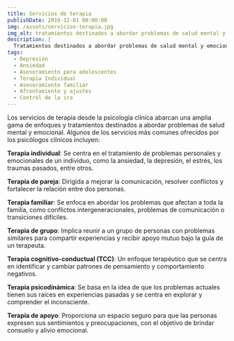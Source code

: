 ```yaml
---
title: Servicios de terapia
publishDate: 2019-12-01 00:00:00
img: /assets/servicios-terapia.jpg
img_alt: tratamientos destinados a abordar problemas de salud mental y emocional
description: |
  Tratamientos destinados a abordar problemas de salud mental y emocional
tags:
  - Depresión
  - Ansiedad
  - Asesoramiento para adolescentes
  - Terapia Individual
  - Asesoramiento familiar
  - Afrontamiento y ajustes
  - Control de la ira
---
```


Los servicios de terapia desde la psicología clínica abarcan una amplia gama de enfoques y tratamientos destinados a abordar problemas de salud mental y emocional. Algunos de los servicios más comunes ofrecidos por los psicólogos clínicos incluyen:

<strong>Terapia individual</strong>: Se centra en el tratamiento de problemas personales y emocionales de un individuo, como la ansiedad, la depresión, el estrés, los traumas pasados, entre otros.

<strong>Terapia de pareja</strong>: Dirigida a mejorar la comunicación, resolver conflictos y fortalecer la relación entre dos personas.

<strong>Terapia familiar</strong>: Se enfoca en abordar los problemas que afectan a toda la familia, como conflictos intergeneracionales, problemas de comunicación o transiciones difíciles.

<strong>Terapia de grupo</strong>: Implica reunir a un grupo de personas con problemas similares para compartir experiencias y recibir apoyo mutuo bajo la guía de un terapeuta.

<strong>Terapia cognitivo-conductual (TCC)</strong>: Un enfoque terapéutico que se centra en identificar y cambiar patrones de pensamiento y comportamiento negativos.

<strong>Terapia psicodinámica</strong>: Se basa en la idea de que los problemas actuales tienen sus raíces en experiencias pasadas y se centra en explorar y comprender el inconsciente.

<strong>Terapia de apoyo</strong>: Proporciona un espacio seguro para que las personas expresen sus sentimientos y preocupaciones, con el objetivo de brindar consuelo y alivio emocional.
